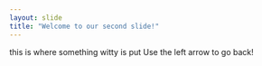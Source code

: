 ```yaml
---
layout: slide
title: "Welcome to our second slide!"
---
```

this is where something witty is put 
Use the left arrow to go back!
